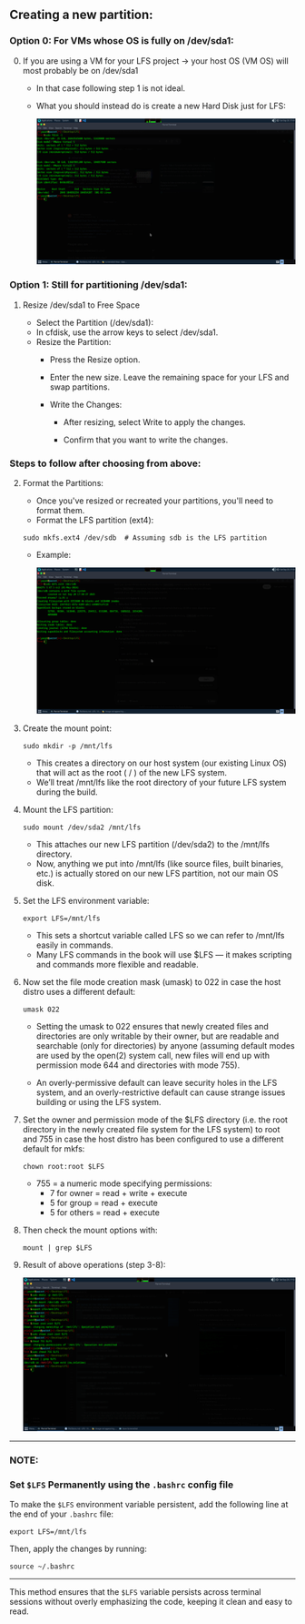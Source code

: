 ## Creating a new partition:

### Option 0: For VMs whose OS is fully on /dev/sda1:
0. If you are using a VM for your LFS project -> your host OS (VM OS) will most probably be on /dev/sda1
    
    * In that case following step 1 is not ideal.
    * What you should instead do is create a new Hard Disk just for LFS:


        ![New_HD](./images/New_HD.png)

### Option 1: Still for partitioning /dev/sda1:
1. Resize /dev/sda1 to Free Space

    * Select the Partition (/dev/sda1):
    * In cfdisk, use the arrow keys to select /dev/sda1.
    * Resize the Partition:
        - Press the Resize option.

        - Enter the new size. Leave the remaining space for your LFS and swap partitions.

        - Write the Changes:
            * After resizing, select Write to apply the changes.

            * Confirm that you want to write the changes.

### Steps to follow after choosing from above:
2. Format the Partitions:

    - Once you've resized or recreated your partitions, you'll need to format them.
    - Format the LFS partition (ext4): 
    ```
    sudo mkfs.ext4 /dev/sdb  # Assuming sdb is the LFS partition
    ```
    - Example:
    
        ![Format](./images/Make_FIle_System.png)

3. Create the mount point:
    ```
    sudo mkdir -p /mnt/lfs
    ```
    - This creates a directory on our host system (our existing Linux OS) that will act as the root ( / ) of the new LFS system.
    - We’ll treat /mnt/lfs like the root directory of your future LFS system during the build.

4. Mount the LFS partition:
    ```
    sudo mount /dev/sda2 /mnt/lfs
    ```
    - This attaches our new LFS partition (/dev/sda2) to the /mnt/lfs directory.
    - Now, anything we put into /mnt/lfs (like source files, built binaries, etc.) is actually stored on our new LFS partition, not our main OS disk.

5. Set the LFS environment variable:
    ```
    export LFS=/mnt/lfs
    ```
    - This sets a shortcut variable called LFS so we can refer to /mnt/lfs easily in commands.
    - Many LFS commands in the book will use $LFS — it makes scripting and commands more flexible and readable.

6.  Now set the file mode creation mask (umask) to 022 in case the host distro uses a different default:

    ```
    umask 022
    ```

    * Setting the umask to 022 ensures that newly created files and directories are only writable by their owner, but are readable and searchable (only for directories) by anyone (assuming default modes are used by the open(2) system call, new files will end up with permission mode 644 and directories with mode 755). 
    
    * An overly-permissive default can leave security holes in the LFS system, and an overly-restrictive default can cause strange issues building or using the LFS system. 

7.  Set the owner and permission mode of the $LFS directory (i.e. the root directory in the newly created file system for the LFS system) to root and 755 in case the host distro has been configured to use a different default for mkfs: 
    ```
    chown root:root $LFS
    ```

    - 755 = a numeric mode specifying permissions:
        * 7 for owner = read + write + execute
        * 5 for group = read + execute
        * 5 for others = read + execute

8. Then check the mount options with:
    ```
    mount | grep $LFS
    ```

9. Result of above operations (step 3-8):

    ![Mount](./images/Mount.png)


---
### NOTE:

### Set `$LFS` Permanently using the `.bashrc` config file

To make the `$LFS` environment variable persistent, add the following line at the end of your `.bashrc` file:

```
export LFS=/mnt/lfs
```

Then, apply the changes by running:

```
source ~/.bashrc
```

---

This method ensures that the `$LFS` variable persists across terminal sessions without overly emphasizing the code, keeping it clean and easy to read.
